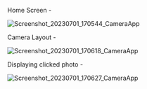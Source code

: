 Home Screen -

![Screenshot_20230701_170544_CameraApp](https://github.com/gauravp7-mob/React-Native/assets/135869320/d918217d-d4f8-455e-9410-b4fc07053771)

Camera Layout -

![Screenshot_20230701_170618_CameraApp](https://github.com/gauravp7-mob/React-Native/assets/135869320/d7dacab4-2e60-4bbc-ab0a-f15875c5a152)

Displaying clicked photo - 

![Screenshot_20230701_170627_CameraApp](https://github.com/gauravp7-mob/React-Native/assets/135869320/71e264f5-44d3-4a47-be88-679092fa74f2)
